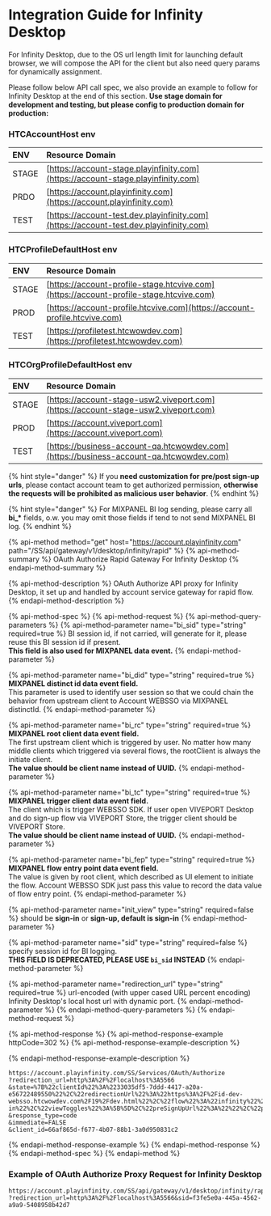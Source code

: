 # Integration Guide for Infinity Desktop

For Infinity Desktop, due to the OS url length limit for launching default browser, we will compose the API for the client but also need query params for dynamically assignment. 

Please follow below API call spec, we also provide an example to follow for Infinity Desktop at the end of this section. **Use stage domain for development and testing, but please config to production domain for production:**

### HTCAccountHost env

| ENV | Resource Domain |
| :--- | :--- |
| STAGE | [​https://account-stage.playinfinity.com](https://account-stage.playinfinity.com) |
| PRDO | [​https://account.playinfinity.com​](https://account.playinfinity.com) |
| TEST | [​https://account-test.dev.playinfinity.com](https://account-test.dev.playinfinity.com) |

### HTCProfileDefaultHost env

| ENV | Resource Domain |
| :--- | :--- |
| STAGE | [https://account-profile-stage.htcvive.com](https://account-profile-stage.htcvive.com) |
| PROD | [https://account-profile.htcvive.com](https://account-profile.htcvive.com) |
| TEST | [https://profiletest.htcwowdev.com](https://profiletest.htcwowdev.com) |

### HTCOrgProfileDefaultHost env

| ENV | Resource Domain |
| :--- | :--- |
| STAGE | [https://account-stage-usw2.viveport.com](https://account-stage-usw2.viveport.com) |
| PROD | [https://account.viveport.com](https://account.viveport.com) |
| TEST | [https://business-account-qa.htcwowdev.com](https://business-account-qa.htcwowdev.com) |

{% hint style="danger" %}
If you **need customization for pre/post sign-up urls**, please contact account team to get authorized permission, **otherwise the requests will be prohibited as malicious user behavior**.
{% endhint %}

{% hint style="danger" %}
For MIXPANEL BI log sending, please carry all **bi\_\*** fields, o.w. you may omit those fields if tend to not send MIXPANEL BI log.
{% endhint %}

{% api-method method="get" host="https://account.playinfinity.com" path="/SS/api/gateway/v1/desktop/infinity/rapid" %}
{% api-method-summary %}
 OAuth Authorize Rapid Gateway For Infinity Desktop
{% endapi-method-summary %}

{% api-method-description %}
OAuth Authorize API proxy for Infinity Desktop, it set up and handled by account service gateway for rapid flow.
{% endapi-method-description %}

{% api-method-spec %}
{% api-method-request %}
{% api-method-query-parameters %}
{% api-method-parameter name="bi\_sid" type="string" required=true %}
BI session id, if not carried, will generate for it, please reuse this BI session id if present.   
**This field is also used for MIXPANEL data event.**
{% endapi-method-parameter %}

{% api-method-parameter name="bi\_did" type="string" required=true %}
**MIXPANEL distinct id data event field.**  
This parameter is used to identify user session so that we could chain the behavior from upstream client to Account WEBSSO via MIXPANEL distinctId.
{% endapi-method-parameter %}

{% api-method-parameter name="bi\_rc" type="string" required=true %}
**MIXPANEL root client data event field.**  
The first upstream client which is triggered by user. No matter how many middle clients which triggered via several flows, the rootClient is always the initiate client.  
**The value should be client name instead of UUID.**
{% endapi-method-parameter %}

{% api-method-parameter name="bi\_tc" type="string" required=true %}
**MIXPANEL trigger client data event field.**   
The client which is trigger WEBSSO SDK. If user open VIVEPORT Desktop and do sign-up flow via VIVEPORT Store, the trigger client should be VIVEPORT Store.   
**The value should be client name instead of UUID.**
{% endapi-method-parameter %}

{% api-method-parameter name="bi\_fep" type="string" required=true %}
**MIXPANEL flow entry point data event field.**   
The value is given by root client, which described as UI element to initiate the flow. Account WEBSSO SDK just pass this value to record the data value of flow entry point.
{% endapi-method-parameter %}

{% api-method-parameter name="init\_view" type="string" required=false %}
should be **sign-in** or **sign-up, default is sign-in**
{% endapi-method-parameter %}

{% api-method-parameter name="sid" type="string" required=false %}
specify session id for BI logging.   
**THIS FIELD IS DEPRECATED, PLEASE USE `bi_sid` INSTEAD**
{% endapi-method-parameter %}

{% api-method-parameter name="redirection\_url" type="string" required=true %}
url-encoded \(with upper cased URL percent encoding\) Infinity Desktop's local host url with dynamic port.
{% endapi-method-parameter %}
{% endapi-method-query-parameters %}
{% endapi-method-request %}

{% api-method-response %}
{% api-method-response-example httpCode=302 %}
{% api-method-response-example-description %}

{% endapi-method-response-example-description %}

```
https://account.playinfinity.com/SS/Services/OAuth/Authorize
?redirection_url=http%3A%2F%2Flocalhost%3A5566
&state=%7B%22clientId%22%3A%2233035df5-7ddd-4417-a20a-e56722489550%22%2C%22redirectionUrl%22%3A%22https%3A%2F%2Fid-dev-websso.htcwowdev.com%2F19%2Fdev.html%22%2C%22flow%22%3A%22infinity%22%2C%22initView%22%3A%22sign-in%22%2C%22viewToggles%22%3A%5B%5D%2C%22preSignUpUrl%22%3A%22%22%2C%22postSignUpUrl%22%3A%22%22%7D
&response_type=code
&immediate=FALSE
&client_id=66af865d-f677-4b07-88b1-3a0d950831c2
```
{% endapi-method-response-example %}
{% endapi-method-response %}
{% endapi-method-spec %}
{% endapi-method %}

### Example of OAuth Authorize Proxy Request for Infinity Desktop

```text
https://account.playinfinity.com/SS/api/gateway/v1/desktop/infinity/rapid
?redirection_url=http%3A%2F%2Flocalhost%3A5566&sid=f3fe5e0a-445a-4562-a9a9-5408958b42d7
```


